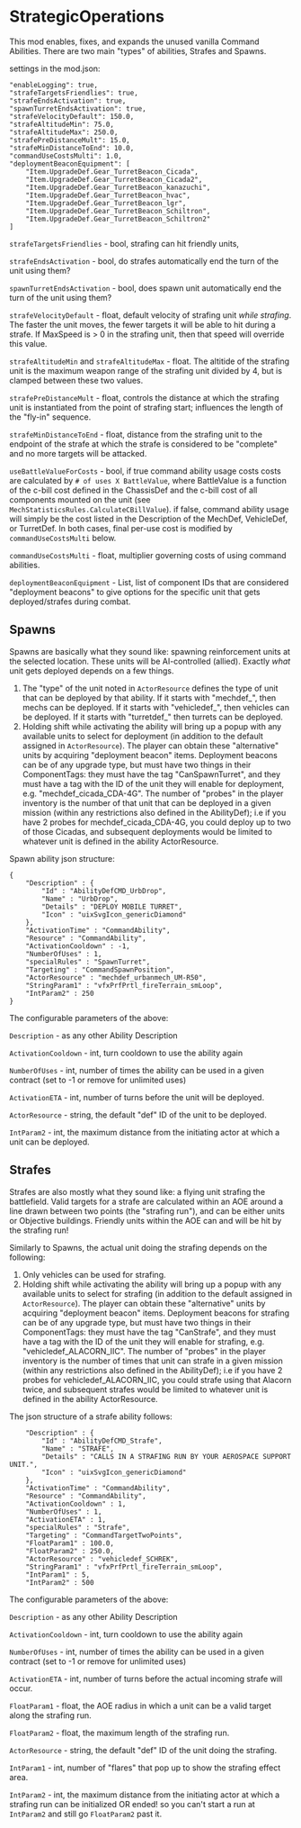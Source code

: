 # StrategicOperations

This mod enables, fixes, and expands the unused vanilla Command Abilities. There are two main "types" of abilities, Strafes and Spawns.

settings in the mod.json:

```
"enableLogging": true,
"strafeTargetsFriendlies": true,
"strafeEndsActivation": true,
"spawnTurretEndsActivation": true,
"strafeVelocityDefault": 150.0,
"strafeAltitudeMin": 75.0,
"strafeAltitudeMax": 250.0,
"strafePreDistanceMult": 15.0,
"strafeMinDistanceToEnd": 10.0,
"commandUseCostsMulti": 1.0,
"deploymentBeaconEquipment": [
	"Item.UpgradeDef.Gear_TurretBeacon_Cicada",
	"Item.UpgradeDef.Gear_TurretBeacon_Cicada2",
	"Item.UpgradeDef.Gear_TurretBeacon_kanazuchi",
	"Item.UpgradeDef.Gear_TurretBeacon_hvac",
	"Item.UpgradeDef.Gear_TurretBeacon_lgr",
	"Item.UpgradeDef.Gear_TurretBeacon_Schiltron",
	"Item.UpgradeDef.Gear_TurretBeacon_Schiltron2"
]
```
`strafeTargetsFriendlies` - bool, strafing can hit friendly units,

`strafeEndsActivation` - bool, do strafes automatically end the turn of the unit using them?

`spawnTurretEndsActivation` - bool, does spawn unit automatically end the turn of the unit using them?

`strafeVelocityDefault` - float, default velocity of strafing unit <i>while strafing</i>. The faster the unit moves, the fewer targets it will be able to hit during a strafe. If MaxSpeed is > 0 in the strafing unit, then that speed will override this value.

`strafeAltitudeMin` and `strafeAltitudeMax` - float. The altitide of the strafing unit is the maximum weapon range of the strafing unit divided by 4, but is clamped between these two values.

`strafePreDistanceMult` - float, controls the distance at which the strafing unit is instantiated from the point of strafing start; influences the length of the "fly-in" sequence.

`strafeMinDistanceToEnd` - float, distance from the strafing unit to the endpoint of the strafe at which the strafe is considered to be "complete" and no more targets will be attacked.

`useBattleValueForCosts` - bool, if true command ability usage costs costs are calculated by `# of uses X BattleValue`, where BattleValue is a function of the c-bill cost defined in the ChassisDef and the c-bill cost of all components mounted on the unit (see `MechStatisticsRules.CalculateCBillValue`). if false, command ability usage will simply be the cost listed in the Description of the MechDef, VehicleDef, or TurretDef. In both cases, final per-use cost is modified by `commandUseCostsMulti` below.

`commandUseCostsMulti` - float, multiplier governing costs of using command abilities. 

`deploymentBeaconEquipment` - List<string>, list of component IDs that are considered "deployment beacons" to give options for the specific unit that gets deployed/strafes during combat.

## Spawns

Spawns are basically what they sound like: spawning reinforcement units at the selected location. These units will be AI-controlled (allied). Exactly <i>what</i> unit gets deployed depends on a few things.

1) The "type" of the unit noted in `ActorResource` defines the type of unit that can be deployed by that ability. If it starts with "mechdef_", then mechs can be deployed. If it starts with "vehicledef_", then vehicles can be deployed. If it starts with "turretdef_" then turrets can be deployed.
2) Holding shift while activating the ability will bring up a popup with any available units to select for deployment (in addition to the default assigned in `ActorResource`). The player can obtain these "alternative" units by acquiring "deployment beacon" items. Deployment beacons can be of any upgrade type, but must have two things in their ComponentTags: they must have the tag "CanSpawnTurret", and they must have a tag with the ID of the unit they will enable for deployment, e.g. "mechdef_cicada_CDA-4G". The number of "probes" in the player inventory is the number of that unit that can be deployed in a given mission (within any restrictions also defined in the AbilityDef); i.e if you have 2 probes for mechdef_cicada_CDA-4G, you could deploy up to two of those Cicadas, and subsequent deployments would be limited to whatever unit is defined in the ability ActorResource.

Spawn ability json structure:
```
{
	"Description" : {
		"Id" : "AbilityDefCMD_UrbDrop",
		"Name" : "UrbDrop",
		"Details" : "DEPLOY MOBILE TURRET",
		"Icon" : "uixSvgIcon_genericDiamond"
	},
	"ActivationTime" : "CommandAbility",
	"Resource" : "CommandAbility",
	"ActivationCooldown" : -1,
	"NumberOfUses" : 1,
	"specialRules" : "SpawnTurret",
	"Targeting" : "CommandSpawnPosition",
	"ActorResource" : "mechdef_urbanmech_UM-R50",
	"StringParam1" : "vfxPrfPrtl_fireTerrain_smLoop",
	"IntParam2" : 250
}
```
The configurable parameters of the above:

`Description` - as any other Ability Description

`ActivationCooldown` - int, turn cooldown to use the ability again

`NumberOfUses` - int, number of times the ability can be used in a given contract (set to -1 or remove for unlimited uses)

`ActivationETA` - int, number of turns before the unit will be deployed.

`ActorResource` - string, the default "def" ID of the unit to be deployed.

`IntParam2` - int, the maximum distance from the initiating actor at which a unit can be deployed.


## Strafes

Strafes are also mostly what they sound like: a flying unit strafing the battlefield. Valid targets for a strafe are calculated within an AOE around a line drawn between two points (the "strafing run"), and can be either units or Objective buildings. Friendly units within the AOE can and will be hit by the strafing run!

Similarly to Spawns, the actual unit doing the strafing depends on the following:
1) Only vehicles can be used for strafing.
2) Holding shift while activating the ability will bring up a popup with any available units to select for strafing (in addition to the default assigned in `ActorResource`). The player can obtain these "alternative" units by acquiring "deployment beacon" items. Deployment beacons for strafing can be of any upgrade type, but must have two things in their ComponentTags: they must have the tag "CanStrafe", and they must have a tag with the ID of the unit they will enable for strafing, e.g. "vehicledef_ALACORN_IIC". The number of "probes" in the player inventory is the number of times that unit can strafe in a given mission (within any restrictions also defined in the AbilityDef); i.e if you have 2 probes for vehicledef_ALACORN_IIC, you could strafe using that Alacorn twice, and subsequent strafes would be limited to whatever unit is defined in the ability ActorResource.


The json structure of a strafe ability follows:

```
	"Description" : {
		"Id" : "AbilityDefCMD_Strafe",
		"Name" : "STRAFE",
		"Details" : "CALLS IN A STRAFING RUN BY YOUR AEROSPACE SUPPORT UNIT.",
		"Icon" : "uixSvgIcon_genericDiamond"
	},
	"ActivationTime" : "CommandAbility",
	"Resource" : "CommandAbility",
	"ActivationCooldown" : 1,
	"NumberOfUses" : 1,
	"ActivationETA" : 1,
	"specialRules" : "Strafe",
	"Targeting" : "CommandTargetTwoPoints",
	"FloatParam1" : 100.0,
	"FloatParam2" : 250.0,
	"ActorResource" : "vehicledef_SCHREK",
	"StringParam1" : "vfxPrfPrtl_fireTerrain_smLoop",
	"IntParam1" : 5,
	"IntParam2" : 500
```

The configurable parameters of the above:

`Description` - as any other Ability Description

`ActivationCooldown` - int, turn cooldown to use the ability again

`NumberOfUses` - int, number of times the ability can be used in a given contract (set to -1 or remove for unlimited uses)

`ActivationETA` - int, number of turns before the actual incoming strafe will occur.

`FloatParam1` - float, the AOE radius in which a unit can be a valid target along the strafing run.

`FloatParam2` - float, the maximum length of the strafing run.

`ActorResource` - string, the default "def" ID of the unit doing the strafing.

`IntParam1` - int, number of "flares" that pop up to show the strafing effect area.

`IntParam2` - int, the maximum distance from the initiating actor at which a strafing run can be initialized OR ended! so you can't start a run at `IntParam2` and still go `FloatParam2` past it.
